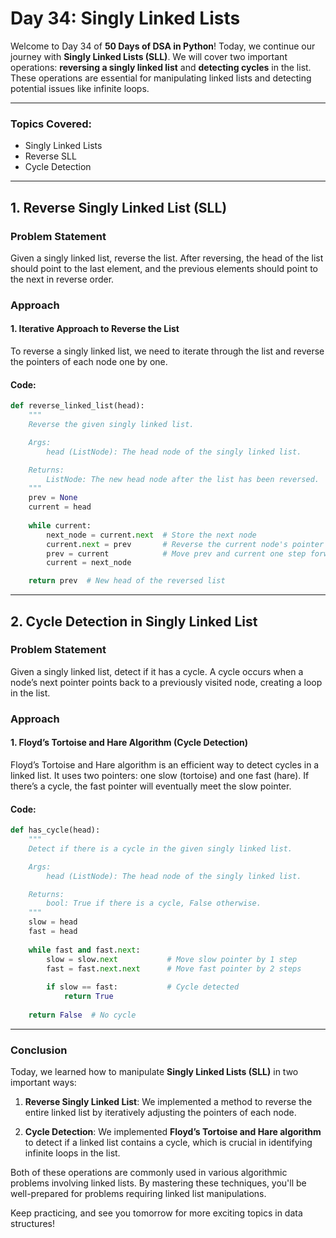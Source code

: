 # **Day 34: Singly Linked Lists**

Welcome to Day 34 of **50 Days of DSA in Python**! Today, we continue our journey with **Singly Linked Lists (SLL)**. We will cover two important operations: **reversing a singly linked list** and **detecting cycles** in the list. These operations are essential for manipulating linked lists and detecting potential issues like infinite loops.

---

### **Topics Covered:**
- Singly Linked Lists  
- Reverse SLL  
- Cycle Detection  

---

## **1. Reverse Singly Linked List (SLL)**

### **Problem Statement**  
Given a singly linked list, reverse the list. After reversing, the head of the list should point to the last element, and the previous elements should point to the next in reverse order.

### **Approach**

#### **1. Iterative Approach to Reverse the List**

To reverse a singly linked list, we need to iterate through the list and reverse the pointers of each node one by one.

#### **Code:**
```python
def reverse_linked_list(head):
    """
    Reverse the given singly linked list.

    Args:
        head (ListNode): The head node of the singly linked list.

    Returns:
        ListNode: The new head node after the list has been reversed.
    """
    prev = None
    current = head
    
    while current:
        next_node = current.next  # Store the next node
        current.next = prev       # Reverse the current node's pointer
        prev = current            # Move prev and current one step forward
        current = next_node

    return prev  # New head of the reversed list
```

---

## **2. Cycle Detection in Singly Linked List**

### **Problem Statement**  
Given a singly linked list, detect if it has a cycle. A cycle occurs when a node’s next pointer points back to a previously visited node, creating a loop in the list.

### **Approach**

#### **1. Floyd’s Tortoise and Hare Algorithm (Cycle Detection)**

Floyd’s Tortoise and Hare algorithm is an efficient way to detect cycles in a linked list. It uses two pointers: one slow (tortoise) and one fast (hare). If there’s a cycle, the fast pointer will eventually meet the slow pointer.

#### **Code:**
```python
def has_cycle(head):
    """
    Detect if there is a cycle in the given singly linked list.

    Args:
        head (ListNode): The head node of the singly linked list.

    Returns:
        bool: True if there is a cycle, False otherwise.
    """
    slow = head
    fast = head
    
    while fast and fast.next:
        slow = slow.next           # Move slow pointer by 1 step
        fast = fast.next.next      # Move fast pointer by 2 steps
        
        if slow == fast:           # Cycle detected
            return True
    
    return False  # No cycle
```

---

### **Conclusion**

Today, we learned how to manipulate **Singly Linked Lists (SLL)** in two important ways:

1. **Reverse Singly Linked List**: We implemented a method to reverse the entire linked list by iteratively adjusting the pointers of each node.

2. **Cycle Detection**: We implemented **Floyd’s Tortoise and Hare algorithm** to detect if a linked list contains a cycle, which is crucial in identifying infinite loops in the list.

Both of these operations are commonly used in various algorithmic problems involving linked lists. By mastering these techniques, you'll be well-prepared for problems requiring linked list manipulations.

Keep practicing, and see you tomorrow for more exciting topics in data structures!